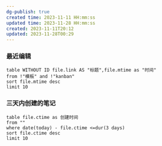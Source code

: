 ```yaml
---
dg-publish: true
created time: 2023-11-11 HH:mm:ss
updated time: 2023-11-28 HH:mm:ss
created: 2023-11-11T20:12
updated: 2023-11-28T00:29
---
```



### 最近编辑
```dataview
table WITHOUT ID file.link AS "标题",file.mtime as "时间"
from !"模板" and !"kanban"
sort file.mtime desc
limit 10
```


### 三天内创建的笔记
```dataview
table file.ctime as 创建时间
from ""
where date(today) - file.ctime <=dur(3 days)
sort file.ctime desc
limit 10
```
